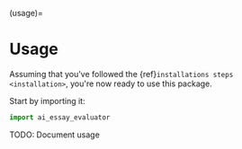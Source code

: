 (usage)=

# Usage

Assuming that you've followed the {ref}`installations steps <installation>`, you're now ready to use this package.

Start by importing it:

```python
import ai_essay_evaluator
```

TODO: Document usage
